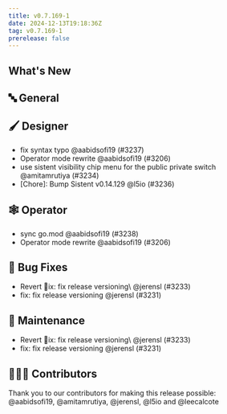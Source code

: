 ```yaml
---
title: v0.7.169-1
date: 2024-12-13T19:18:36Z
tag: v0.7.169-1
prerelease: false
---
```


## What's New
## 🔤 General
## 🖌️ Designer

- fix syntax typo @aabidsofi19 (#3237)
- Operator mode rewrite @aabidsofi19 (#3206)
- use sistent visibility chip menu for the public private switch @amitamrutiya (#3234)
- [Chore]: Bump Sistent v0.14.129 @l5io (#3236)

## 🕸️ Operator

- sync go.mod @aabidsofi19 (#3238)
- Operator mode rewrite @aabidsofi19 (#3206)

## 🐛 Bug Fixes

- Revert ix: fix release versioning\ @jerensl (#3233)
- fix: fix release versioning @jerensl (#3231)

## 🧰 Maintenance

- Revert ix: fix release versioning\ @jerensl (#3233)
- fix: fix release versioning @jerensl (#3231)

## 👨🏽‍💻 Contributors

Thank you to our contributors for making this release possible:
@aabidsofi19, @amitamrutiya, @jerensl, @l5io and @leecalcote
